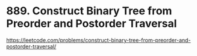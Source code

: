 # 889. Construct Binary Tree from Preorder and Postorder Traversal

https://leetcode.com/problems/construct-binary-tree-from-preorder-and-postorder-traversal/